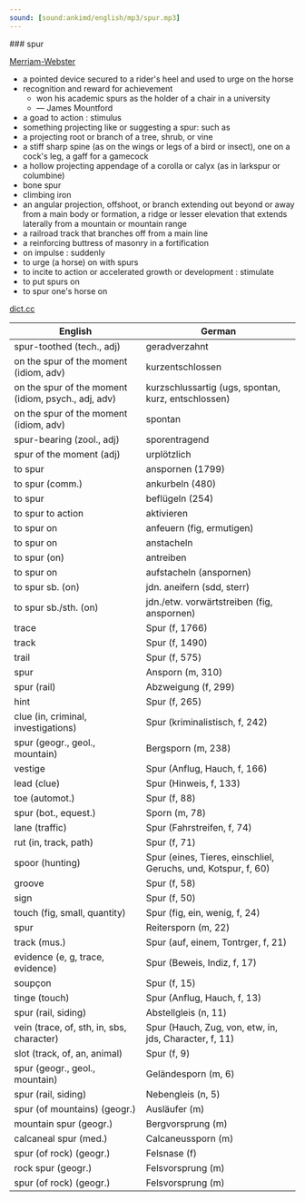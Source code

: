 ```yaml
---
sound: [sound:ankimd/english/mp3/spur.mp3]
---
```


\### spur

[Merriam-Webster](https://www.merriam-webster.com/dictionary/spur)

- a pointed device secured to a rider's heel and used to urge on the horse
- recognition and reward for achievement
    - won his academic spurs as the holder of a chair in a university
    - — James Mountford
- a goad to action : stimulus
- something projecting like or suggesting a spur: such as
- a projecting root or branch of a tree, shrub, or vine
- a stiff sharp spine (as on the wings or legs of a bird or insect), one on a cock's leg, a gaff for a gamecock
- a hollow projecting appendage of a corolla or calyx (as in larkspur or columbine)
- bone spur
- climbing iron
- an angular projection, offshoot, or branch extending out beyond or away from a main body or formation, a ridge or lesser elevation that extends laterally from a mountain or mountain range
- a railroad track that branches off from a main line
- a reinforcing buttress of masonry in a fortification
- on impulse : suddenly
- to urge (a horse) on with spurs
- to incite to action or accelerated growth or development : stimulate
- to put spurs on
- to spur one's horse on

[dict.cc](https://www.dict.cc/spur)

| English        | German       |
| -------------- | ------------ |
| spur-toothed (tech., adj) | geradverzahnt |
| on the spur of the moment (idiom, adv) | kurzentschlossen |
| on the spur of the moment (idiom, psych., adj, adv) | kurzschlussartig (ugs, spontan, kurz, entschlossen) |
| on the spur of the moment (idiom, adv) | spontan |
| spur-bearing (zool., adj) | sporentragend |
| spur of the moment (adj) | urplötzlich |
| to spur | anspornen (1799) |
| to spur (comm.) | ankurbeln (480) |
| to spur | beflügeln (254) |
| to spur to action | aktivieren |
| to spur on | anfeuern (fig, ermutigen) |
| to spur on | anstacheln |
| to spur (on) | antreiben |
| to spur on | aufstacheln (anspornen) |
| to spur sb. (on) | jdn. aneifern (sdd, sterr) |
| to spur sb./sth. (on) | jdn./etw. vorwärtstreiben (fig, anspornen) |
| trace | Spur (f, 1766) |
| track | Spur (f, 1490) |
| trail | Spur (f, 575) |
| spur | Ansporn (m, 310) |
| spur (rail) | Abzweigung (f, 299) |
| hint | Spur (f, 265) |
| clue (in, criminal, investigations) | Spur (kriminalistisch, f, 242) |
| spur (geogr., geol., mountain) | Bergsporn (m, 238) |
| vestige | Spur (Anflug, Hauch, f, 166) |
| lead (clue) | Spur (Hinweis, f, 133) |
| toe (automot.) | Spur (f, 88) |
| spur (bot., equest.) | Sporn (m, 78) |
| lane (traffic) | Spur (Fahrstreifen, f, 74) |
| rut (in, track, path) | Spur (f, 71) |
| spoor (hunting) | Spur (eines, Tieres, einschliel, Geruchs, und, Kotspur, f, 60) |
| groove | Spur (f, 58) |
| sign | Spur (f, 50) |
| touch (fig, small, quantity) | Spur (fig, ein, wenig, f, 24) |
| spur | Reitersporn (m, 22) |
| track (mus.) | Spur (auf, einem, Tontrger, f, 21) |
| evidence (e, g, trace, evidence) | Spur (Beweis, Indiz, f, 17) |
| soupçon | Spur (f, 15) |
| tinge (touch) | Spur (Anflug, Hauch, f, 13) |
| spur (rail, siding) | Abstellgleis (n, 11) |
| vein (trace, of, sth, in, sbs, character) | Spur (Hauch, Zug, von, etw, in, jds, Character, f, 11) |
| slot (track, of, an, animal) | Spur (f, 9) |
| spur (geogr., geol., mountain) | Geländesporn (m, 6) |
| spur (rail, siding) | Nebengleis (n, 5) |
| spur (of mountains) (geogr.) | Ausläufer (m) |
| mountain spur (geogr.) | Bergvorsprung (m) |
| calcaneal spur (med.) | Calcaneussporn (m) |
| spur (of rock) (geogr.) | Felsnase (f) |
| rock spur (geogr.) | Felsvorsprung (m) |
| spur (of rock) (geogr.) | Felsvorsprung (m) |
